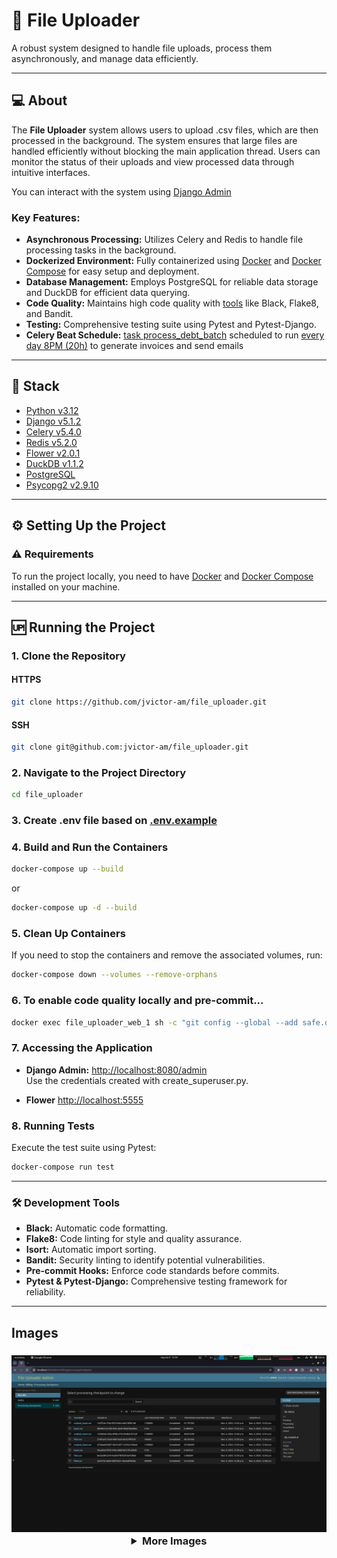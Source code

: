 
# 📁 File Uploader

A robust system designed to handle file uploads, process them asynchronously, and manage data efficiently.

---

## 💻 About

The **File Uploader** system allows users to upload .csv files, which are then processed in the background. The system ensures that large files are handled efficiently without blocking the main application thread. Users can monitor the status of their uploads and view processed data through intuitive interfaces.

You can interact with the system using [Django Admin](http://localhost:8080/admin/)

### Key Features:

- **Asynchronous Processing:** Utilizes Celery and Redis to handle file processing tasks in the background.
- **Dockerized Environment:** Fully containerized using [Docker](./Dockerfile) and [Docker Compose](./docker-compose.yml) for easy setup and deployment.
- **Database Management:** Employs PostgreSQL for reliable data storage and DuckDB for efficient data querying.
- **Code Quality:** Maintains high code quality with [tools](.pre-commit-config.yaml) like Black, Flake8, and Bandit.
- **Testing:** Comprehensive testing suite using Pytest and Pytest-Django.
- **Celery Beat Schedule:** [task process_debt_batch](./billing/tasks.py#121) scheduled to run [every day 8PM (20h)](./file_uploader/settings.py#160) to generate invoices and send emails

---

## 🥞 Stack

- [Python v3.12](https://www.python.org/doc/)
- [Django v5.1.2](https://docs.djangoproject.com/en/5.1/)
- [Celery v5.4.0](https://docs.celeryq.dev/en/stable/)
- [Redis v5.2.0](https://redis.io/documentation)
- [Flower v2.0.1](https://flower.readthedocs.io/en/latest/)
- [DuckDB v1.1.2](https://duckdb.org/)
- [PostgreSQL](https://www.postgresql.org/)
- [Psycopg2 v2.9.10](https://www.psycopg.org/docs/)

---

## ⚙️ Setting Up the Project

### ⚠️ Requirements

To run the project locally, you need to have [Docker](https://docs.docker.com/engine/install/) and [Docker Compose](https://docs.docker.com/compose/install/) installed on your machine.

---

## 🆙 Running the Project

### 1. Clone the Repository

#### HTTPS

```bash
git clone https://github.com/jvictor-am/file_uploader.git
```

#### SSH

```bash
git clone git@github.com:jvictor-am/file_uploader.git
```

### 2. Navigate to the Project Directory

```bash
cd file_uploader
```

### 3. Create .env file based on [.env.example](/.env.example)

### 4. Build and Run the Containers

```bash
docker-compose up --build
```
or
```bash
docker-compose up -d --build
```

### 5. Clean Up Containers

If you need to stop the containers and remove the associated volumes, run:

```bash
docker-compose down --volumes --remove-orphans
```

### 6. To enable code quality locally and pre-commit...


```bash
docker exec file_uploader_web_1 sh -c "git config --global --add safe.directory /usr/src/app && pre-commit install"
```

### 7. Accessing the Application

- **Django Admin:** [http://localhost:8080/admin](http://localhost:8080/admin)\
  Use the credentials created with create_superuser.py.

- **Flower** [http://localhost:5555](http://localhost:5555)

### 8. Running Tests

Execute the test suite using Pytest:

```bash
docker-compose run test
```
---

### 🛠️ Development Tools

- **Black:** Automatic code formatting.
- **Flake8:** Code linting for style and quality assurance.
- **Isort:** Automatic import sorting.
- **Bandit:** Security linting to identify potential vulnerabilities.
- **Pre-commit Hooks:** Enforce code standards before commits.
- **Pytest & Pytest-Django:** Comprehensive testing framework for reliability.

---

## Images

<h3 align="center">
  
<img src=".github/admin_checkpoint_files_uploaded.png" width="700"  alt="admin_checkpoint_files_uploaded">

<details><summary><b>More Images</b></summary>
  
<img src=".github/admin_page.png" width="700"  alt="admin_page">
<img src=".github/admin_upload_csv_file.png" width="700"  alt="admin_upload_csv_file">
<img src=".github/admin_debts_list.png" width="700"  alt="admin_debts_list">
<img src=".github/flower_celery_web.png" width="700"  alt="flower_celery_web">
<img src=".github/code_quality_check_when_commiting.png" width="700"  alt="code_quality_check_when_commiting">
<img src=".github/containers_shell_web_celery_redis.png" width="700"  alt="containers_shell_web_celery_redis">
<img src=".github/container_run_test_.png" width="700"  alt="container_run_test_">

</details>
</h3>